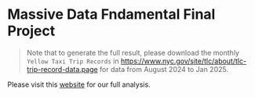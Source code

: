 # Massive Data Fndamental Final Project

> Note that to generate the full result, please download the monthly `Yellow Taxi Trip Records` in https://www.nyc.gov/site/tlc/about/tlc-trip-record-data.page for data from August 2024 to Jan 2025.

Please visit this [website](https://www.notion.so/Massive-Data-Fundamental-Final-Project-NYC-Yellow-Taxi-Demand-Prediction-1dedc0943b7b80ff890cc49bf38c3476?pvs=4) for our full analysis.
